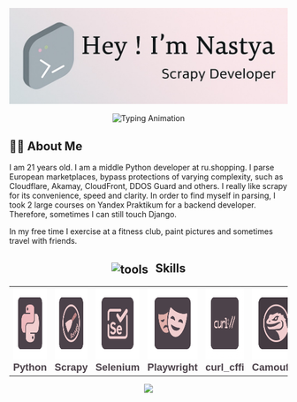 <link rel="preconnect" href="https://fonts.googleapis.com">   
<link rel="preconnect" href="https://fonts.gstatic.com"  crossorigin>
<link href="https://fonts.googleapis.com/css2?family=Quicksand:wght@300..700&display=swap" rel="stylesheet">

<p align="center">
  <img src="./github-header-image.png" alt="Header">
</p>

<p align="center">
  <img src="https://readme-typing-svg.demolab.com?font=Quicksand&pause=1000&color=888888&center=true&vCenter=true&width=500&lines=Python+Developer;Scrapy+Developer;Parsing+Expert" alt="Typing Animation" />
</p>

## 👨‍💻 About Me

I am 21 years old. I am a middle Python developer at ru.shopping. I parse European marketplaces, bypass protections of varying complexity, such as Cloudflare, Akamay, CloudFront, DDOS Guard and others. I really like scrapy for its convenience, speed and clarity. In order to find myself in parsing, I took 2 large courses on Yandex Praktikum for a backend developer. Therefore, sometimes I can still touch Django.

In my free time I exercise at a fitness club, paint pictures and sometimes travel with friends.

<h2 align="center">
  <img src="https://cdn-icons-png.flaticon.com/512/126/126472.png" alt="tools" width="28" height="28" style="vertical-align: middle; margin-right: 8px;">
  Skills
</h2>

<table align="center">
  <tr>
    <td align="center">
      <img src="./python.png" width="130" height="130" alt="Python"/><br/>
      <sub><b style="font-family: 'Quicksand', sans-serif; font-weight: 600; color: #4C424A; font-size: 18px;">Python</b></sub>
    </td>
    <td align="center">
      <img src="./scrapy.png" width="130" height="130" alt="Scrapy"/><br/>
      <sub><b style="font-family: 'Quicksand', sans-serif; font-weight: 600; color: #4C424A; font-size: 18px;">Scrapy</b></sub>
    </td>
    <td align="center">
      <img src="./selenium.png" width="130" height="130" alt="Selenium"/><br/>
      <sub><b style="font-family: 'Quicksand', sans-serif; font-weight: 600; color: #4C424A; font-size: 18px;">Selenium</b></sub>
    </td>
    <td align="center">
      <img src="./playwright.png" width="130" height="130" alt="Playwright"/><br/>
      <sub><b style="font-family: 'Quicksand', sans-serif; font-weight: 600; color: #4C424A; font-size: 18px;">Playwright</b></sub>
    </td>
    <td align="center">
      <img src="./curl.png" width="130" height="130" alt="curl_cffi"/><br/>
      <sub><b style="font-family: 'Quicksand', sans-serif; font-weight: 600; color: #4C424A; font-size: 18px;">curl_cffi</b></sub>
    </td>
    <td align="center">
      <img src="./camoufox.png" width="130" height="130" alt="Camoufox"/><br/>
      <sub><b style="font-family: 'Quicksand', sans-serif; font-weight: 600; color: #4C424A; font-size: 18px;">Camoufox</b></sub>
    </td>
  </tr>
</table>

<p align="center">
  <img src="https://capsule-render.vercel.app/api?type=waving&height=100&color=4C424A&section=footer&fontAlign=50" />
</p>
